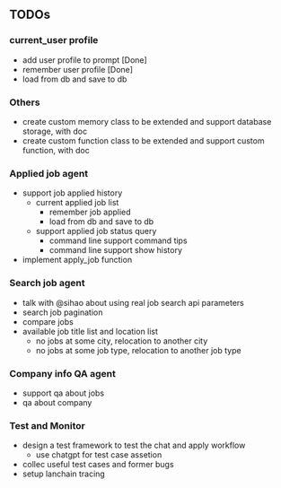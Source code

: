 ## TODOs
### current_user profile
* add user profile to prompt [Done]
* remember user profile [Done]
* load from db and save to db

### Others
* create custom memory class to be extended and support database storage, with doc
* create custom function class to be extended and support custom function, with doc

### Applied job agent
* support job applied history
    * current applied job list
        * remember job applied
        * load from db and save to db
    * support applied job status query
        * command line support command tips
        * command line support show history
* implement apply_job function

### Search job agent
* talk with @sihao about using real job search api parameters
* search job pagination
* compare jobs
* available job title list and location list
    * no jobs at some city, relocation to another city
    * no jobs at some job type, relocation to another job type

### Company info QA agent
* support qa about jobs
* qa about company

### Test and Monitor
* design a test framework to test the chat and apply workflow
    * use chatgpt for test case assetion
* collec useful test cases and former bugs
* setup lanchain tracing
